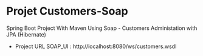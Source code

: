 # Projet Customers-Soap
Spring Boot Project With Maven Using Soap - Customers Administation with JPA (Hibernate)

- Project URL SOAP_UI : http://localhost:8080/ws/customers.wsdl
